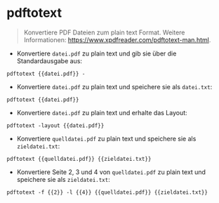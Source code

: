 # pdftotext

> Konvertiere PDF Dateien zum plain text Format.
> Weitere Informationen: <https://www.xpdfreader.com/pdftotext-man.html>.

- Konvertiere `datei.pdf` zu plain text und gib sie über die Standardausgabe aus:

`pdftotext {{datei.pdf}} -`

- Konvertiere `datei.pdf` zu plain text und speichere sie als `datei.txt`:

`pdftotext {{datei.pdf}}`

- Konvertiere `datei.pdf` zu plain text und erhalte das Layout:

`pdftotext -layout {{datei.pdf}}`

- Konvertiere `quelldatei.pdf` zu plain text und speichere sie als `zieldatei.txt`:

`pdftotext {{quelldatei.pdf}} {{zieldatei.txt}}`

- Konvertiere Seite 2, 3 und 4 von `quelldatei.pdf` zu plain text und speichere sie als `zieldatei.txt`:

`pdftotext -f {{2}} -l {{4}} {{quelldatei.pdf}} {{zieldatei.txt}}`
